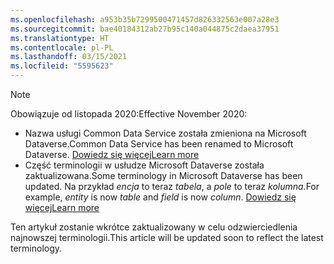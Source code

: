 ```yaml
---
ms.openlocfilehash: a953b35b7299500471457d826332563e007a28e3
ms.sourcegitcommit: bae40184312ab27b95c140a044875c2daea37951
ms.translationtype: HT
ms.contentlocale: pl-PL
ms.lasthandoff: 03/15/2021
ms.locfileid: "5595623"
---
```

> [!NOTE]
> <span data-ttu-id="bed0c-101">Obowiązuje od listopada 2020:</span><span class="sxs-lookup"><span data-stu-id="bed0c-101">Effective November 2020:</span></span>
> - <span data-ttu-id="bed0c-102">Nazwa usługi Common Data Service została zmieniona na Microsoft Dataverse.</span><span class="sxs-lookup"><span data-stu-id="bed0c-102">Common Data Service has been renamed to Microsoft Dataverse.</span></span> [<span data-ttu-id="bed0c-103">Dowiedz się więcej</span><span class="sxs-lookup"><span data-stu-id="bed0c-103">Learn more</span></span>](https://aka.ms/PAuAppBlog)
> - <span data-ttu-id="bed0c-104">Część terminologii w usłudze Microsoft Dataverse została zaktualizowana.</span><span class="sxs-lookup"><span data-stu-id="bed0c-104">Some terminology in Microsoft Dataverse has been updated.</span></span> <span data-ttu-id="bed0c-105">Na przykład *encja* to teraz *tabela*, a *pole* to teraz *kolumna*.</span><span class="sxs-lookup"><span data-stu-id="bed0c-105">For example, *entity* is now *table* and *field* is now *column*.</span></span> [<span data-ttu-id="bed0c-106">Dowiedz się więcej</span><span class="sxs-lookup"><span data-stu-id="bed0c-106">Learn more</span></span>](/powerapps/maker/data-platform/data-platform-intro)
>
> <span data-ttu-id="bed0c-107">Ten artykuł zostanie wkrótce zaktualizowany w celu odzwierciedlenia najnowszej terminologii.</span><span class="sxs-lookup"><span data-stu-id="bed0c-107">This article will be updated soon to reflect the latest terminology.</span></span>
